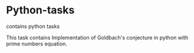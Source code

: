# Python-tasks
contains python tasks

This task contains Implementation of Goldbach's conjecture in python with prime numbers equation.